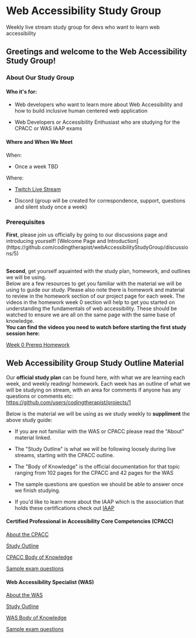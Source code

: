 # Web Accessibility Study Group
Weekly live stream study group for devs who want to learn web accessibility


<h2>Greetings and welcome to the Web Accessibility Study Group!</h2>

<h3>About Our Study Group</h3>

<h4> Who it's for:</h4>

- Web developers who want to learn more about Web Accessibility and how to build inclusive human centered web application

- Web Developers or Accessibility Enthusiast who are studying for the CPACC or WAS IAAP exams

<h4> Where and When We Meet</h4>
When:

- Once a week TBD

Where:

- [Twitch Live Stream](https://www.twitch.tv/africakenyah)

- Discord (group will be created for correspondence, support, questions and silent study once a week)


<h3> Prerequisites</h3>
<b>First</b>, please join us officially by going to our discussions page and introducing yourself!
[Welcome Page and Introduction](https://github.com/codingtherapist/webAccessibilityStudyGroup/discussions/5)<br><br>

<b>Second</b>, get yourself aquainted with the study plan, homework, and outlines we will be using.<br> 
Below are a few resources to get you familiar with the material we will be using to guide our study. Please also note there is homework and material to review in the homework section of our project page for each week. The videos in the homework week 0 section will help to get you started on understanding the fundamentals of web accessibility. These should be watched to ensure we are all on the same page with the same base of knowledge. <br>
<b>You can find the videos you need to watch before starting the first study session here:</b> <br>

[Week 0 Prereq Homework](https://github.com/users/codingtherapist/projects/1?pane=issue&itemId=34268762)

<h2> Web Accessibility Group Study Outline Material</h2>

Our <b>official study plan</b> can be found here, with what we are learning each week, and weekly reading/ homework. Each week has an outline of what we will be studying on stream, with an area for comments if anyone has any questions or comments etc:
https://github.com/users/codingtherapist/projects/1


Below is the material we will be using as we study weekly to <b>suppliment</b> the above study guide:<br>

- If you are not familiar with the WAS or CPACC please read the "About" material linked. <br>

- The "Study Outline" is what we will be following loosely during live streams, starting with the CPACC outline. <br>

- The "Body of Knowledge" is the official documentation for that topic ranging from 102 pages for the CPACC and 42 pages for the WAS <br>

- The sample questions are question we should be able to answer once we finish studying.

- If you'd like to learn more about the IAAP which is the association that holds these certifications check out [IAAP](https://www.accessibilityassociation.org/s/about) 

<h4>Certified Professional in Accessibility Core Competencies (CPACC)</h4>

[About the CPACC](https://www.accessibilityassociation.org/s/certified-professional) <br>

[Study Outline](https://www.accessibilityassociation.org/s/cpacc-certification-content-outline) <br>

[CPACC Body of Knowledge](https://www.accessibilityassociation.org/resource/IAAP_CPACC_BOK_March2020) <br>

[Sample exam questions](https://www.accessibilityassociation.org/s/cpacc-sample-exam-questions) <bR>


<h4>Web Accessibility Specialist (WAS)</h4>

[About the WAS](https://www.accessibilityassociation.org/s/wascertification) <br>

[Study Outline](https://www.accessibilityassociation.org/s/was-credential-content-outline) <br>

[WAS Body of Knowledge](https://www.accessibilityassociation.org/resource/WAS_Certification_FInal_2020_FINAL) <br>

[Sample exam questions](https://www.accessibilityassociation.org/s/was-sample-exam-questions) <br>

